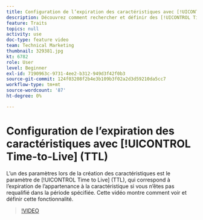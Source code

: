```yaml
---
title: Configuration de l’expiration des caractéristiques avec [!UICONTROL Time-to-Live] (TTL)
description: Découvrez comment rechercher et définir des [!UICONTROL Time to Live] (TTL) dans Audience Manager. Utilisez ce paramètre lors de la création de caractéristiques, ce qui définit une expiration de l’appartenance à la caractéristique si un utilisateur n’est pas requalifié dans la période spécifiée.
feature: Traits
topics: null
activity: use
doc-type: feature video
team: Technical Marketing
thumbnail: 329381.jpg
kt: 6782
role: User
level: Beginner
exl-id: 7190963c-9731-4ee2-b312-949d3f42f0b3
source-git-commit: 124f03208f2b4e3b109b3f02a2d3d59210da5cc7
workflow-type: tm+mt
source-wordcount: '87'
ht-degree: 0%

---
```


# Configuration de l’expiration des caractéristiques avec [!UICONTROL Time-to-Live] (TTL)

L’un des paramètres lors de la création des caractéristiques est le paramètre de [!UICONTROL Time to Live] (TTL), qui correspond à l’expiration de l’appartenance à la caractéristique si vous n’êtes pas requalifié dans la période spécifiée. Cette vidéo montre comment voir et définir cette fonctionnalité.

>[!VIDEO](https://video.tv.adobe.com/v/341335/?quality=12&learn=on&captions=fre_fr)
